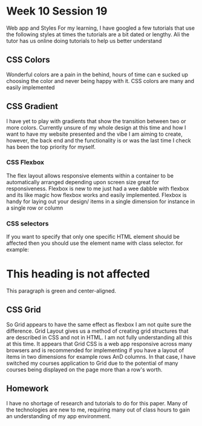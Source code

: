  # Week 10 Session 19
Web app and Styles 
For my learning, I have googled a few tutorials that use the following styles at times the tutorials are a bit dated or lengthy. Ali the tutor has us online doing tutorials to help us better understand

## CSS Colors ##
Wonderful colors are a pain in the behind, hours of time can e sucked up choosing the color and never being happy with it. CSS colors are many and easily implemented

## CSS Gradient ##
I have yet to play with gradients that show the transition between two or more colors. Currently unsure of my whole design at this time and how I want to have my website presented and the vibe I am aiming to create, however, the back end and the functionality is or was the last time I check has been the top priority for myself.

### CSS Flexbox ###
The flex layout allows responsive elements within a container to be automatically arranged depending upon screen size great for responsiveness. Flexbox is new to me just had a wee dabble with flexbox and its like magic how flexbox works and easily implemented. Flexbox is handy for laying out your design/ items in a single dimension for instance in a single row or column

### CSS selectors ###
If you want to specify that only one specific HTML element should be affected then you should use the element name with class selector.
for example:
<html>  
<head>  
<style>  
p.center {  
    text-align: center;  
    color: green;  
}  
</style>  
</head>  
<body>  
<h1 className='center'>This heading is not affected</h1>  
<p className='center'>This paragraph is green and center-aligned.</p>   
</body>  
</html>  

## CSS Grid ##
So Grid appears to have the same effect as flexbox I am not quite sure the difference. Grid Layout gives us a method of creating grid structures that are described in CSS and not in HTML. I am not fully understanding all this at this time. It appears that Grid CSS is a web app responsive across many browsers and is recommended for implementing if you have a layout of items in two dimensions for example rows AnD columns. In that case, I have switched my courses application to Grid due to the potential of many courses being displayed on the page more than a row's worth.

## Homework
I have no shortage of research and tutorials to do for this paper. Many of the technologies are new to me, requiring many out of class hours to gain an understanding of my app environment.

